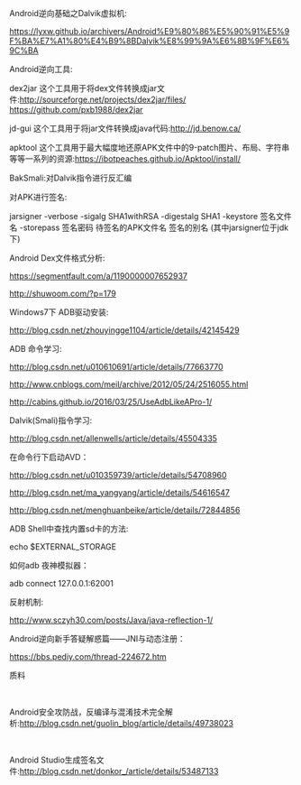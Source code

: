 Android逆向基础之Dalvik虚拟机:

https://lyxw.github.io/archivers/Android%E9%80%86%E5%90%91%E5%9F%BA%E7%A1%80%E4%B9%8BDalvik%E8%99%9A%E6%8B%9F%E6%9C%BA





Android逆向工具:

dex2jar 这个工具用于将dex文件转换成jar文件:http://sourceforge.net/projects/dex2jar/files/ https://github.com/pxb1988/dex2jar

jd-gui 这个工具用于将jar文件转换成java代码:http://jd.benow.ca/

apktool 这个工具用于最大幅度地还原APK文件中的9-patch图片、布局、字符串等等一系列的资源:https://ibotpeaches.github.io/Apktool/install/

BakSmali:对Dalvik指令进行反汇编





对APK进行签名:

jarsigner -verbose -sigalg SHA1withRSA -digestalg SHA1 -keystore 签名文件名 -storepass 签名密码 待签名的APK文件名 签名的别名 	        (其中jarsigner位于jdk下)





Android Dex文件格式分析:

https://segmentfault.com/a/1190000007652937

http://shuwoom.com/?p=179



Windows7下 ADB驱动安装:

http://blog.csdn.net/zhouyingge1104/article/details/42145429



ADB 命令学习:

http://blog.csdn.net/u010610691/article/details/77663770

http://www.cnblogs.com/meil/archive/2012/05/24/2516055.html

http://cabins.github.io/2016/03/25/UseAdbLikeAPro-1/



Dalvik(Smali)指令学习:

http://blog.csdn.net/allenwells/article/details/45504335





在命令行下启动AVD：

http://blog.csdn.net/u010359739/article/details/54708960

http://blog.csdn.net/ma_yangyang/article/details/54616547

http://blog.csdn.net/menghuanbeike/article/details/72844856



ADB Shell中查找内置sd卡的方法:

echo $EXTERNAL_STORAGE



如何adb 夜神模拟器：

adb connect 127.0.0.1:62001



反射机制:

http://www.sczyh30.com/posts/Java/java-reflection-1/



Android逆向新手答疑解惑篇——JNI与动态注册：

https://bbs.pediy.com/thread-224672.htm



质料

 

Android安全攻防战，反编译与混淆技术完全解析:http://blog.csdn.net/guolin_blog/article/details/49738023



 

Android Studio生成签名文件:http://blog.csdn.net/donkor_/article/details/53487133